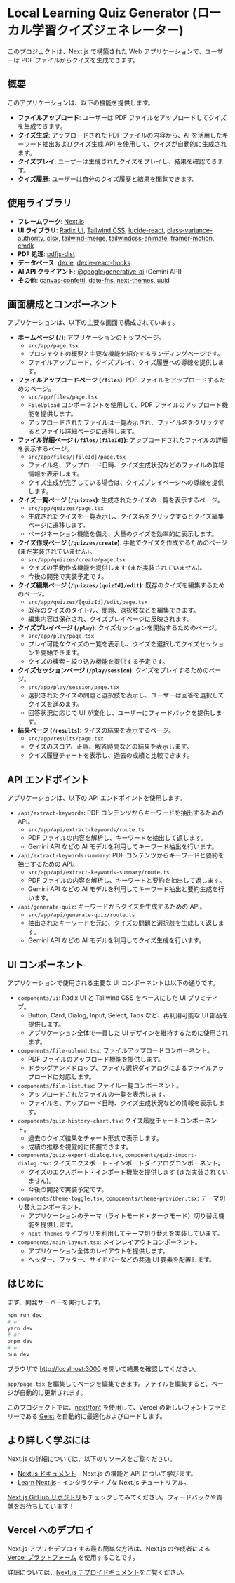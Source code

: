 # Local Learning Quiz Generator (ローカル学習クイズジェネレーター)

このプロジェクトは、Next.js で構築された Web アプリケーションで、ユーザーは PDF ファイルからクイズを生成できます。

## 概要

このアプリケーションは、以下の機能を提供します。

- **ファイルアップロード**: ユーザーは PDF ファイルをアップロードしてクイズを生成できます。
- **クイズ生成**: アップロードされた PDF ファイルの内容から、AI を活用したキーワード抽出およびクイズ生成 API を使用して、クイズが自動的に生成されます。
- **クイズプレイ**: ユーザーは生成されたクイズをプレイし、結果を確認できます。
- **クイズ履歴**: ユーザーは自分のクイズ履歴と結果を閲覧できます。

## 使用ライブラリ

- **フレームワーク**: [Next.js](https://nextjs.org/)
- **UI ライブラリ**: [Radix UI](https://www.radix-ui.com/), [Tailwind CSS](https://tailwindcss.com/), [lucide-react](https://lucide.dev/), [class-variance-authority](https://github.com/joe-bell/class-variance-authority), [clsx](https://github.com/lukeed/clsx), [tailwind-merge](https://github.com/dcastil/tailwind-merge), [tailwindcss-animate](https://github.com/vercel/tailwindcss-animate), [framer-motion](https://www.framer.com/motion/), [cmdk](https://cmdk.paco.me/)
- **PDF 処理**: [pdfjs-dist](https://mozilla.github.io/pdf.js/)
- **データベース**: [dexie](https://dexie.org/), [dexie-react-hooks](https://github.com/dexie/dexie-react-hooks)
- **AI API クライアント**: [@google/generative-ai](https://www.npmjs.com/package/@google/generative-ai) (Gemini API)
- **その他**: [canvas-confetti](https://www.npmjs.com/package/canvas-confetti), [date-fns](https://date-fns.org/), [next-themes](https://github.com/pacocoursey/next-themes), [uuid](https://www.npmjs.com/package/uuid)

## 画面構成とコンポーネント

アプリケーションは、以下の主要な画面で構成されています。

- **ホームページ (`/`)**: アプリケーションのトップページ。
  - `src/app/page.tsx`
  - プロジェクトの概要と主要な機能を紹介するランディングページです。
  - ファイルアップロード、クイズプレイ、クイズ履歴への導線を提供します。
- **ファイルアップロードページ (`/files`)**: PDF ファイルをアップロードするためのページ。
  - `src/app/files/page.tsx`
  - `FileUpload` コンポーネントを使用して、PDF ファイルのアップロード機能を提供します。
  - アップロードされたファイルは一覧表示され、ファイル名をクリックするとファイル詳細ページに遷移します。
- **ファイル詳細ページ (`/files/[fileId]`)**: アップロードされたファイルの詳細を表示するページ。
  - `src/app/files/[fileId]/page.tsx`
  - ファイル名、アップロード日時、クイズ生成状況などのファイルの詳細情報を表示します。
  - クイズ生成が完了している場合は、クイズプレイページへの導線を提供します。
- **クイズ一覧ページ (`/quizzes`)**: 生成されたクイズの一覧を表示するページ。
  - `src/app/quizzes/page.tsx`
  - 生成されたクイズを一覧表示し、クイズ名をクリックするとクイズ編集ページに遷移します。
  - ページネーション機能を備え、大量のクイズを効率的に表示します。
- **クイズ作成ページ (`/quizzes/create`)**: 手動でクイズを作成するためのページ (まだ実装されていません)。
  - `src/app/quizzes/create/page.tsx`
  - クイズの手動作成機能を提供します (まだ実装されていません)。
  - 今後の開発で実装予定です。
- **クイズ編集ページ (`/quizzes/[quizId]/edit`)**: 既存のクイズを編集するためのページ。
  - `src/app/quizzes/[quizId]/edit/page.tsx`
  - 既存のクイズのタイトル、問題、選択肢などを編集できます。
  - 編集内容は保存され、クイズプレイページに反映されます。
- **クイズプレイページ (`/play`)**: クイズセッションを開始するためのページ。
  - `src/app/play/page.tsx`
  - プレイ可能なクイズの一覧を表示し、クイズを選択してクイズセッションを開始できます。
  - クイズの検索・絞り込み機能を提供する予定です。
- **クイズセッションページ (`/play/session`)**: クイズをプレイするためのページ。
  - `src/app/play/session/page.tsx`
  - 選択されたクイズの問題と選択肢を表示し、ユーザーは回答を選択してクイズを進めます。
  - 回答状況に応じて UI が変化し、ユーザーにフィードバックを提供します。
- **結果ページ (`/results`)**: クイズの結果を表示するページ。
  - `src/app/results/page.tsx`
  - クイズのスコア、正誤、解答時間などの結果を表示します。
  - クイズ履歴チャートを表示し、過去の成績と比較できます。

## API エンドポイント

アプリケーションは、以下の API エンドポイントを使用します。

- `/api/extract-keywords`: PDF コンテンツからキーワードを抽出するための API。
  - `src/app/api/extract-keywords/route.ts`
  - PDF ファイルの内容を解析し、キーワードを抽出して返します。
  - Gemini API などの AI モデルを利用してキーワード抽出を行います。
- `/api/extract-keywords-summary`: PDF コンテンツからキーワードと要約を抽出するための API。
  - `src/app/api/extract-keywords-summary/route.ts`
  - PDF ファイルの内容を解析し、キーワードと要約を抽出して返します。
  - Gemini API などの AI モデルを利用してキーワード抽出と要約生成を行います。
- `/api/generate-quiz`: キーワードからクイズを生成するための API。
  - `src/app/api/generate-quiz/route.ts`
  - 抽出されたキーワードを元に、クイズの問題と選択肢を生成して返します。
  - Gemini API などの AI モデルを利用してクイズ生成を行います。

## UI コンポーネント

アプリケーションで使用される主要な UI コンポーネントは以下の通りです。

- `components/ui`: Radix UI と Tailwind CSS をベースにした UI プリミティブ。
  - Button, Card, Dialog, Input, Select, Tabs など、再利用可能な UI 部品を提供します。
  - アプリケーション全体で一貫した UI デザインを維持するために使用されます。
- `components/file-upload.tsx`: ファイルアップロードコンポーネント。
  - PDF ファイルのアップロード機能を提供します。
  - ドラッグアンドドロップ、ファイル選択ダイアログによるファイルアップロードに対応します。
- `components/file-list.tsx`: ファイル一覧コンポーネント。
  - アップロードされたファイルの一覧を表示します。
  - ファイル名、アップロード日時、クイズ生成状況などの情報を表示します。
- `components/quiz-history-chart.tsx`: クイズ履歴チャートコンポーネント。
  - 過去のクイズ結果をチャート形式で表示します。
  - 成績の推移を視覚的に把握できます。
- `components/quiz-export-dialog.tsx`, `components/quiz-import-dialog.tsx`: クイズエクスポート・インポートダイアログコンポーネント。
  - クイズのエクスポート・インポート機能を提供します (まだ実装されていません)。
  - 今後の開発で実装予定です。
- `components/theme-toggle.tsx`, `components/theme-provider.tsx`: テーマ切り替えコンポーネント。
  - アプリケーションのテーマ（ライトモード・ダークモード）切り替え機能を提供します。
  - `next-themes` ライブラリを利用してテーマ切り替えを実装しています。
- `components/main-layout.tsx`: メインレイアウトコンポーネント。
  - アプリケーション全体のレイアウトを提供します。
  - ヘッダー、フッター、サイドバーなどの共通 UI 要素を配置します。

## はじめに

まず、開発サーバーを実行します。

```bash
npm run dev
# or
yarn dev
# or
pnpm dev
# or
bun dev
```

ブラウザで [http://localhost:3000](http://localhost:3000) を開いて結果を確認してください。

`app/page.tsx` を編集してページを編集できます。ファイルを編集すると、ページが自動的に更新されます。

このプロジェクトでは、[next/font](https://nextjs.org/docs/app/building-your-application/optimizing/fonts) を使用して、Vercel の新しいフォントファミリーである [Geist](https://vercel.com/font) を自動的に最適化およびロードします。

## より詳しく学ぶには

Next.js の詳細については、以下のリソースをご覧ください。

- [Next.js ドキュメント](https://nextjs.org/docs) - Next.js の機能と API について学びます。
- [Learn Next.js](https://nextjs.org/learn) - インタラクティブな Next.js チュートリアル。

[Next.js GitHub リポジトリ](https://github.com/vercel/next.js)もチェックしてみてください。フィードバックや貢献をお待ちしています！

## Vercel へのデプロイ

Next.js アプリをデプロイする最も簡単な方法は、Next.js の作成者による [Vercel プラットフォーム](https://vercel.com/new?utm_medium=default-template&filter=next.js&utm_source=create-next-app&utm_campaign=create-next-app-readme) を使用することです。

詳細については、[Next.js デプロイドキュメント](https://nextjs.org/docs/app/building-your-application/deploying)をご覧ください。
